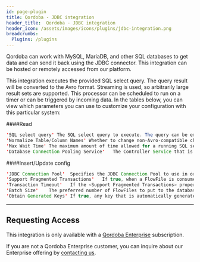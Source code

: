 ```yaml
---
id: page-plugin
title: Qordoba - JDBC integration
header_title:  Qordoba - JDBC integration
header_icon: /assets/images/icons/plugins/jdbc-integration.png
breadcrumbs:
  Plugins: /plugins
---
```


Qordoba can work with MySQL, MariaDB, and other SQL databases to get data and can send it back using the JDBC connector. This integration can be hosted or remotely accessed from our platform.

This integration executes the provided SQL select query. The query result will be converted to the Avro format. Streaming is used, so arbitrarily large result sets are supported.
This processor can be scheduled to run on a timer or can be triggered by incoming data. 
In the tables below, you can view which parameters you can use to customize your configuration with this particular system:



####Read
```java
'SQL select query' The SQL select query to execute. The query can be empty, a constant value, or built from attributes using Expression Language. If this property is specified, it will be used regardless of the content of incoming flowfiles. If this property is empty, the content of the incoming flow file is expected to contain a valid SQL select query, to be issued by the processor to the database. Note that Expression Language is not evaluated for flow file contents.
'Normalize Table/Column Names' Whether to change non-Avro-compatible characters in column names to Avro-compatible characters. For example, colons and periods will be changed to underscores in order to build a valid Avro record. #the default value is false
'Max Wait Time'	The maximum amount of time allowed for a running SQL select query, zero means there is no limit. Max time less than 1 second will be equal to zero. #the default value is 0 seconds
'Database Connection Pooling Service'	The Controller Service that is used to obtain connection to database
```

####Insert/Update config
```java
'JDBC Connection Pool'	Specifies the JDBC Connection Pool to use in order to convert the JSON message to a SQL statement. The Connection Pool is necessary in order to determine the appropriate database column types.
'Support Fragmented Transactions'	If true, when a FlowFile is consumed by this Processor, the Processor will first check the fragment.identifier and fragment.count attributes of that FlowFile. If the fragment.count value is greater than 1, the Processor will not process any FlowFile with that fragment.identifier until all are available; at that point, it will process all FlowFiles with that fragment.identifier as a single transaction, in the order specified by the FlowFiles fragment.index attributes. This Provides atomicity of those SQL statements. If this value is false, these attributes will be ignored and the updates will occur independent of one another. #the default value is true
'Transaction Timeout'	If the <Support Fragmented Transactions> property is set to true, specifies how long to wait for all FlowFiles for a particular fragment.identifier attribute to arrive before just transferring all of the FlowFiles with that identifier to the 'failure' relationship
'Batch Size'	The preferred number of FlowFiles to put to the database in a single transaction #the default value is 100
'Obtain Generated Keys'	If true, any key that is automatically generated by the database will be added to the FlowFile that generated it using the sql.generate.key attribute. This may result in slightly slower performance and is not supported by all databases. #the default value is false
```

---
## Requesting Access

This integration is only available with a [Qordoba Enterprise](http://go.qordoba.com/WF-Request-A-Demo__LP-DevDocs-Header.html) subscription.

If you are not a Qordoba Enterprise customer, you can inquire about our
Enterprise offering by [contacting us](http://go.qordoba.com/WF-Request-A-Demo__LP-DevDocs-Header.html).

